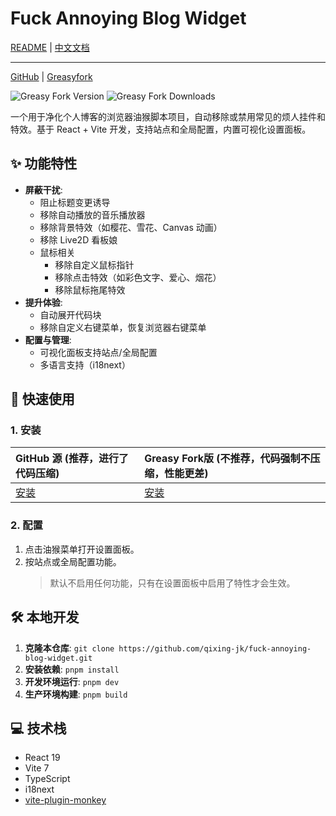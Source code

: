 # Fuck Annoying Blog Widget

[README](README.md) | [中文文档](README_zh-CN.md)

------

[GitHub](https://github.com/qixing-jk/fuck-annoying-blog-widget) |
[Greasyfork](https://greasyfork.org/scripts/543963)

![Greasy Fork Version](https://img.shields.io/greasyfork/v/543963)
![Greasy Fork Downloads](https://img.shields.io/greasyfork/dt/543963)

一个用于净化个人博客的浏览器油猴脚本项目，自动移除或禁用常见的烦人挂件和特效。基于 React + Vite 开发，支持站点和全局配置，内置可视化设置面板。

## ✨ 功能特性

- **屏蔽干扰**:
    - 阻止标题变更诱导
    - 移除自动播放的音乐播放器
    - 移除背景特效（如樱花、雪花、Canvas 动画）
    - 移除 Live2D 看板娘
    - 鼠标相关
        - 移除自定义鼠标指针
        - 移除点击特效（如彩色文字、爱心、烟花）
        - 移除鼠标拖尾特效
- **提升体验**:
    - 自动展开代码块
    - 移除自定义右键菜单，恢复浏览器右键菜单
- **配置与管理**:
    - 可视化面板支持站点/全局配置
    - 多语言支持（i18next）

## 🚀 快速使用

### 1. 安装

| GitHub 源 (推荐，进行了代码压缩)                                                                                                             | Greasy Fork版 (不推荐，代码强制不压缩，性能更差)             |
|:----------------------------------------------------------------------------------------------------------------------------------|:--------------------------------------------|
| [安装](https://raw.githubusercontent.com/qixing-jk/fuck-annoying-blog-widget/main/dist/fuck-annoying-blog-widget.optimized.user.js) | [安装](https://greasyfork.org/scripts/543963) |

### 2. 配置

1. 点击油猴菜单打开设置面板。
2. 按站点或全局配置功能。
   > 默认不启用任何功能，只有在设置面板中启用了特性才会生效。

## 🛠️ 本地开发

1. **克隆本仓库**: `git clone https://github.com/qixing-jk/fuck-annoying-blog-widget.git`
2. **安装依赖**: `pnpm install`
3. **开发环境运行**: `pnpm dev`
4. **生产环境构建**: `pnpm build`

## 💻 技术栈

- React 19
- Vite 7
- TypeScript
- i18next
- [vite-plugin-monkey](https://github.com/lisonge/vite-plugin-monkey)